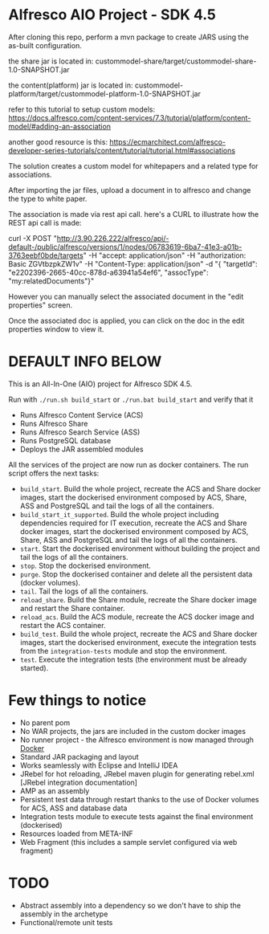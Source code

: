 # Alfresco AIO Project - SDK 4.5

After cloning this repo, perform a mvn package to create JARS using the as-built configuration.

the share jar is located in: custommodel-share/target/custommodel-share-1.0-SNAPSHOT.jar

the content(platform) jar is located in: custommodel-platform/target/custommodel-platform-1.0-SNAPSHOT.jar

refer to this tutorial to setup custom models:
https://docs.alfresco.com/content-services/7.3/tutorial/platform/content-model/#adding-an-association

another good resource is this:  https://ecmarchitect.com/alfresco-developer-series-tutorials/content/tutorial/tutorial.html#associations


The solution creates a custom model for whitepapers and a related type for associations.  

After importing the jar files, upload a document in to alfresco and change the type to white paper.

The association is made via rest api call.  here's a CURL to illustrate how the REST api call is made:


curl -X POST "http://3.90.226.222/alfresco/api/-default-/public/alfresco/versions/1/nodes/06783619-6ba7-41e3-a01b-3763eebf0bde/targets" -H "accept: application/json" -H "authorization: Basic ZGVtbzpkZW1v" -H "Content-Type: application/json" -d "{ \"targetId\": \"e2202396-2665-40cc-878d-a63941a54ef6\", \"assocType\": \"my:relatedDocuments\"}"


However you can manually select the associated document in the "edit properties" screen.

Once the associated doc is applied, you can click on the doc in the edit properties window to view it.

# DEFAULT INFO BELOW

This is an All-In-One (AIO) project for Alfresco SDK 4.5.

Run with `./run.sh build_start` or `./run.bat build_start` and verify that it

 * Runs Alfresco Content Service (ACS)
 * Runs Alfresco Share
 * Runs Alfresco Search Service (ASS)
 * Runs PostgreSQL database
 * Deploys the JAR assembled modules
 
All the services of the project are now run as docker containers. The run script offers the next tasks:

 * `build_start`. Build the whole project, recreate the ACS and Share docker images, start the dockerised environment composed by ACS, Share, ASS and 
 PostgreSQL and tail the logs of all the containers.
 * `build_start_it_supported`. Build the whole project including dependencies required for IT execution, recreate the ACS and Share docker images, start the 
 dockerised environment composed by ACS, Share, ASS and PostgreSQL and tail the logs of all the containers.
 * `start`. Start the dockerised environment without building the project and tail the logs of all the containers.
 * `stop`. Stop the dockerised environment.
 * `purge`. Stop the dockerised container and delete all the persistent data (docker volumes).
 * `tail`. Tail the logs of all the containers.
 * `reload_share`. Build the Share module, recreate the Share docker image and restart the Share container.
 * `reload_acs`. Build the ACS module, recreate the ACS docker image and restart the ACS container.
 * `build_test`. Build the whole project, recreate the ACS and Share docker images, start the dockerised environment, execute the integration tests from the
 `integration-tests` module and stop the environment.
 * `test`. Execute the integration tests (the environment must be already started).

# Few things to notice

 * No parent pom
 * No WAR projects, the jars are included in the custom docker images
 * No runner project - the Alfresco environment is now managed through [Docker](https://www.docker.com/)
 * Standard JAR packaging and layout
 * Works seamlessly with Eclipse and IntelliJ IDEA
 * JRebel for hot reloading, JRebel maven plugin for generating rebel.xml [JRebel integration documentation]
 * AMP as an assembly
 * Persistent test data through restart thanks to the use of Docker volumes for ACS, ASS and database data
 * Integration tests module to execute tests against the final environment (dockerised)
 * Resources loaded from META-INF
 * Web Fragment (this includes a sample servlet configured via web fragment)

# TODO

  * Abstract assembly into a dependency so we don't have to ship the assembly in the archetype
  * Functional/remote unit tests
